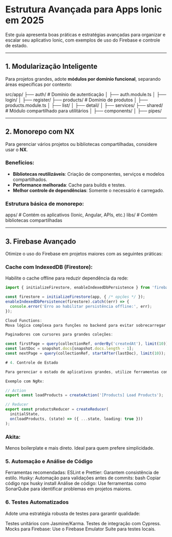 # Estrutura Avançada para Apps Ionic em 2025  

Este guia apresenta boas práticas e estratégias avançadas para organizar e escalar seu aplicativo Ionic, com exemplos de uso do Firebase e controle de estado.  

---

## 1. Modularização Inteligente  

Para projetos grandes, adote **módulos por domínio funcional**, separando áreas específicas por contexto:  

src/app/ 
├── auth/ # Domínio de autenticação 
│ 
├── auth.module.ts 
│ 
├── login/ 
│ 
├── register/ 
├── products/ # Domínio de produtos 
│ 
├── products.module.ts 
│ 
├── list/ 
│ 
├── detail/ 
│ 
├── services/ 
├── shared/ # Módulo compartilhado para utilitários 
│ 
├── components/ 
│ 
├── pipes/

---

## 2. Monorepo com NX  

Para gerenciar vários projetos ou bibliotecas compartilhadas, considere usar o **NX**.  

### Benefícios:  
- **Bibliotecas reutilizáveis**: Criação de componentes, serviços e modelos compartilhados.  
- **Performance melhorada**: Cache para builds e testes.  
- **Melhor controle de dependências**: Somente o necessário é carregado.  

### Estrutura básica de monorepo:  

apps/ # Contém os aplicativos (Ionic, Angular, APIs, etc.) libs/ # Contém bibliotecas compartilhadas

---

## 3. Firebase Avançado  

Otimize o uso do Firebase em projetos maiores com as seguintes práticas:  

### Cache com IndexedDB (Firestore):  
Habilite o cache offline para reduzir dependência da rede:  

```typescript
import { initializeFirestore, enableIndexedDbPersistence } from 'firebase/firestore';

const firestore = initializeFirestore(app, { /* opções */ });
enableIndexedDbPersistence(firestore).catch((err) => {
  console.error('Erro ao habilitar persistência offline:', err);
});

Cloud Functions:
Mova lógica complexa para funções no backend para evitar sobrecarregar o front-end.

Paginadores com cursores para grandes coleções:

const firstPage = query(collectionRef, orderBy('createdAt'), limit(10));
const lastDoc = snapshot.docs[snapshot.docs.length - 1];
const nextPage = query(collectionRef, startAfter(lastDoc), limit(10));

# 4. Controle de Estado

Para gerenciar o estado de aplicativos grandes, utilize ferramentas como NgRx ou Akita.

Exemplo com NgRx:

// Action
export const loadProducts = createAction('[Products] Load Products');

// Reducer
export const productsReducer = createReducer(
  initialState,
  on(loadProducts, (state) => ({ ...state, loading: true }))
);
```

### Akita:
Menos boilerplate e mais direto. Ideal para quem prefere simplicidade.

### 5. Automação e Análise de Código
Ferramentas recomendadas:
ESLint e Prettier: Garantem consistência de estilo.
Husky: Automação para validações antes de commits:
bash
Copiar código
npx husky install
Análise de código:
Use ferramentas como SonarQube para identificar problemas em projetos maiores.


### 6. Testes Automatizados
Adote uma estratégia robusta de testes para garantir qualidade:

Testes unitários com Jasmine/Karma.
Testes de integração com Cypress.
Mocks para Firebase: Use o Firebase Emulator Suite para testes locais.
